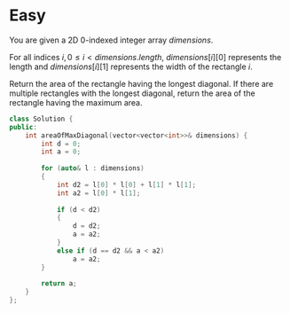 # Easy

You are given a 2D 0-indexed integer array $dimensions$.

For all indices $i, 0 \leq i < dimensions.length$, $dimensions[i][0]$ represents the length and $dimensions[i][1]$ represents the width of the rectangle $i$.

Return the area of the rectangle having the longest diagonal. If there are multiple rectangles with the longest diagonal, return the area of the rectangle having the maximum area.

```cpp
class Solution {
public:
    int areaOfMaxDiagonal(vector<vector<int>>& dimensions) {
        int d = 0;
        int a = 0;
        
        for (auto& l : dimensions)
        {
            int d2 = l[0] * l[0] + l[1] * l[1];
            int a2 = l[0] * l[1];
            
            if (d < d2)
            {
                d = d2;
                a = a2;
            }
            else if (d == d2 && a < a2)
                a = a2;
        }
        
        return a;
    }
};
```
